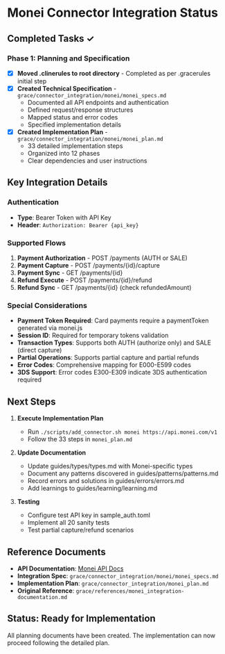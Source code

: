 # Monei Connector Integration Status

## Completed Tasks ✓

### Phase 1: Planning and Specification
- [x] **Moved .clinerules to root directory** - Completed as per .gracerules initial step
- [x] **Created Technical Specification** - `grace/connector_integration/monei/monei_specs.md`
  - Documented all API endpoints and authentication
  - Defined request/response structures
  - Mapped status and error codes
  - Specified implementation details
- [x] **Created Implementation Plan** - `grace/connector_integration/monei/monei_plan.md`
  - 33 detailed implementation steps
  - Organized into 12 phases
  - Clear dependencies and user instructions

## Key Integration Details

### Authentication
- **Type**: Bearer Token with API Key
- **Header**: `Authorization: Bearer {api_key}`

### Supported Flows
1. **Payment Authorization** - POST /payments (AUTH or SALE)
2. **Payment Capture** - POST /payments/{id}/capture
3. **Payment Sync** - GET /payments/{id}
4. **Refund Execute** - POST /payments/{id}/refund
5. **Refund Sync** - GET /payments/{id} (check refundedAmount)

### Special Considerations
- **Payment Token Required**: Card payments require a paymentToken generated via monei.js
- **Session ID**: Required for temporary tokens validation
- **Transaction Types**: Supports both AUTH (authorize only) and SALE (direct capture)
- **Partial Operations**: Supports partial capture and partial refunds
- **Error Codes**: Comprehensive mapping for E000-E599 codes
- **3DS Support**: Error codes E300-E309 indicate 3DS authentication required

## Next Steps

1. **Execute Implementation Plan**
   - Run `./scripts/add_connector.sh monei https://api.monei.com/v1`
   - Follow the 33 steps in `monei_plan.md`

2. **Update Documentation**
   - Update guides/types/types.md with Monei-specific types
   - Document any patterns discovered in guides/patterns/patterns.md
   - Record errors and solutions in guides/errors/errors.md
   - Add learnings to guides/learning/learning.md

3. **Testing**
   - Configure test API key in sample_auth.toml
   - Implement all 20 sanity tests
   - Test partial capture/refund scenarios

## Reference Documents
- **API Documentation**: [Monei API Docs](https://docs.monei.com/)
- **Integration Spec**: `grace/connector_integration/monei/monei_specs.md`
- **Implementation Plan**: `grace/connector_integration/monei_plan.md`
- **Original Reference**: `grace/references/monei_integration-documentation.md`

## Status: Ready for Implementation
All planning documents have been created. The implementation can now proceed following the detailed plan.
